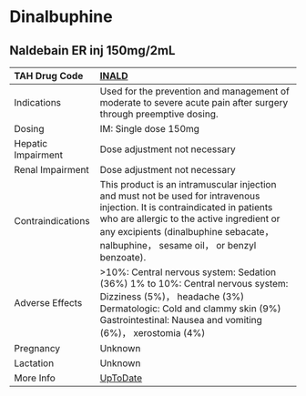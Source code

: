 # Dinalbuphine

## Naldebain ER inj 150mg/2mL

| TAH Drug Code      | [INALD](https://www.tahsda.org.tw/drugs/hissearch.php?drug_code=INALD)                                                                                                                                                                                           |
|:-------------------|:-----------------------------------------------------------------------------------------------------------------------------------------------------------------------------------------------------------------------------------------------------------------|
| Indications        | Used for the prevention and management of moderate to severe acute pain after surgery through preemptive dosing.                                                                                                                                                 |
| Dosing             | IM: Single dose 150mg                                                                                                                                                                                                                                            |
| Hepatic Impairment | Dose adjustment not necessary                                                                                                                                                                                                                                    |
| Renal Impairment   | Dose adjustment not necessary                                                                                                                                                                                                                                    |
| Contraindications  | This product is an intramuscular injection and must not be used for intravenous injection. It is contraindicated in patients who are allergic to the active ingredient or any excipients (dinalbuphine sebacate， nalbuphine， sesame oil， or benzyl benzoate). |
| Adverse Effects    | >10%: Central nervous system: Sedation (36%) 1% to 10%: Central nervous system: Dizziness (5%)， headache (3%) Dermatologic: Cold and clammy skin (9%) Gastrointestinal: Nausea and vomiting (6%)， xerostomia (4%)                                              |
| Pregnancy          | Unknown                                                                                                                                                                                                                                                          |
| Lactation          | Unknown                                                                                                                                                                                                                                                          |
| More Info          | [UpToDate](https://www.uptodate.com/contents/dinalbuphine-drug-information)                                                                                                                                                                                      |

